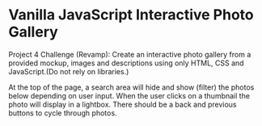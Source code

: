 # Vanilla JavaScript Interactive Photo Gallery
Project 4 Challenge (Revamp): Create an interactive photo gallery from a provided mockup, images and descriptions using only HTML, CSS and JavaScript.(Do not rely on libraries.)

At the top of the page, a search area will hide and show (filter) the photos below depending on user input. When the user clicks on a thumbnail the photo will display in a lightbox. There should be a back and previous buttons to cycle through photos.
